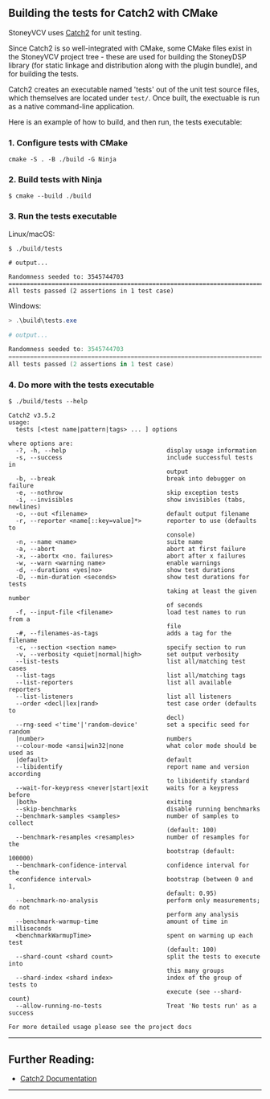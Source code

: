 ## Building the tests for Catch2 with CMake

StoneyVCV uses [Catch2](https://github.com/catch-org/Catch2) for unit testing.

Since Catch2 is so well-integrated with CMake, some CMake files exist in the StoneyVCV project tree - these are used for building the StoneyDSP library (for static linkage and distribution along with the plugin bundle), and for building the tests.

Catch2 creates an executable named 'tests' out of the unit test source files, which themselves are located under `test/`. Once built, the exectuable is run as a native command-line application.

Here is an example of how to build, and then run, the tests executable:

### 1. Configure tests with CMake

```shell
cmake -S . -B ./build -G Ninja
```

### 2. Build tests with Ninja

```shell
$ cmake --build ./build
```

### 3. Run the tests executable

Linux/macOS:

```shell
$ ./build/tests

# output...

Randomness seeded to: 3545744703
===============================================================================
All tests passed (2 assertions in 1 test case)
```

Windows:

```powershell
> .\build\tests.exe

# output...

Randomness seeded to: 3545744703
===============================================================================
All tests passed (2 assertions in 1 test case)
```

### 4. Do more with the tests executable

```shell
$ ./build/tests --help

Catch2 v3.5.2
usage:
  tests [<test name|pattern|tags> ... ] options

where options are:
  -?, -h, --help                            display usage information
  -s, --success                             include successful tests in
                                            output
  -b, --break                               break into debugger on failure
  -e, --nothrow                             skip exception tests
  -i, --invisibles                          show invisibles (tabs, newlines)
  -o, --out <filename>                      default output filename
  -r, --reporter <name[::key=value]*>       reporter to use (defaults to
                                            console)
  -n, --name <name>                         suite name
  -a, --abort                               abort at first failure
  -x, --abortx <no. failures>               abort after x failures
  -w, --warn <warning name>                 enable warnings
  -d, --durations <yes|no>                  show test durations
  -D, --min-duration <seconds>              show test durations for tests
                                            taking at least the given number
                                            of seconds
  -f, --input-file <filename>               load test names to run from a
                                            file
  -#, --filenames-as-tags                   adds a tag for the filename
  -c, --section <section name>              specify section to run
  -v, --verbosity <quiet|normal|high>       set output verbosity
  --list-tests                              list all/matching test cases
  --list-tags                               list all/matching tags
  --list-reporters                          list all available reporters
  --list-listeners                          list all listeners
  --order <decl|lex|rand>                   test case order (defaults to
                                            decl)
  --rng-seed <'time'|'random-device'        set a specific seed for random
  |number>                                  numbers
  --colour-mode <ansi|win32|none            what color mode should be used as
  |default>                                 default
  --libidentify                             report name and version according
                                            to libidentify standard
  --wait-for-keypress <never|start|exit     waits for a keypress before
  |both>                                    exiting
  --skip-benchmarks                         disable running benchmarks
  --benchmark-samples <samples>             number of samples to collect
                                            (default: 100)
  --benchmark-resamples <resamples>         number of resamples for the
                                            bootstrap (default: 100000)
  --benchmark-confidence-interval           confidence interval for the
  <confidence interval>                     bootstrap (between 0 and 1,
                                            default: 0.95)
  --benchmark-no-analysis                   perform only measurements; do not
                                            perform any analysis
  --benchmark-warmup-time                   amount of time in milliseconds
  <benchmarkWarmupTime>                     spent on warming up each test
                                            (default: 100)
  --shard-count <shard count>               split the tests to execute into
                                            this many groups
  --shard-index <shard index>               index of the group of tests to
                                            execute (see --shard-count)
  --allow-running-no-tests                  Treat 'No tests run' as a success

For more detailed usage please see the project docs
```

---

## Further Reading:

- [Catch2 Documentation](https://github.com/catchorg/Catch2/blob/devel/docs/Readme.md)

---
